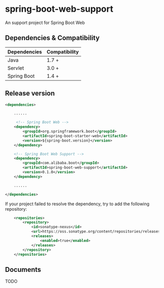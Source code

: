 # spring-boot-web-support
An support project for Spring Boot Web



## Dependencies & Compatibility

| Dependencies   | Compatibility |
| -------------- | ------------- |
| Java           | 1.7 +         |
| Servlet        | 3.0 +         |
| Spring Boot    | 1.4 +         |




## Release version

````xml
<dependencies>

    ......

     <!-- Spring Boot Web -->
    <dependency>
        <groupId>org.springframework.boot</groupId>
        <artifactId>spring-boot-starter-web</artifactId>
        <version>${spring-boot.version}</version>
    </dependency>

    <!-- Spring Boot Web Support -->
    <dependency>
        <groupId>com.alibaba.boot</groupId>
        <artifactId>spring-boot-web-support</artifactId>
        <version>0.1.0</version>
    </dependency>

    ......

</dependencies>
````



If your project failed to resolve the dependency, try to add the following repository:
```xml
    <repositories>
        <repository>
            <id>sonatype-nexus</id>
            <url>https://oss.sonatype.org/content/repositories/releases</url>
            <releases>
                <enabled>true</enabled>
            </releases>
        </repository>
    </repositories>
```




## Documents

TODO